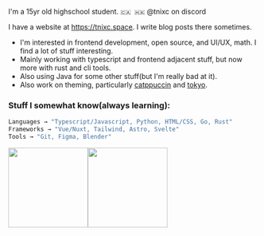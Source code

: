 I'm a 15yr old highschool student. `🇨🇦 🇭🇰` @tnixc on discord

I have a website at https://tnixc.space. I write blog posts there sometimes.

- I'm interested in frontend development, open source, and UI/UX, math. I find a lot of stuff interesting.
- Mainly working with typescript and frontend adjacent stuff, but now more with rust and cli tools.
- Also using Java for some other stuff(but I'm really bad at it).
- Also work on theming, particularly [catppuccin](https://github.com/catppuccin/catppuccin) and [tokyo](https://github.com/tnixc/tokyo).

### Stuff I somewhat know(always learning):

```rust
Languages → "Typescript/Javascript, Python, HTML/CSS, Go, Rust"
Frameworks → "Vue/Nuxt, Tailwind, Astro, Svelte"
Tools → "Git, Figma, Blender"
```

<img src="https://github-readme-stats.vercel.app/api/top-langs/?username=Tnixc&layout=compact&hide=html&theme=rose_pine&hide_border=true" height="160" /><img src="https://github-readme-stats.vercel.app/api?username=Tnixc&show_icons=true&hide=contribs&theme=rose_pine&hide_border=true&text_bold=false" height="160" />



